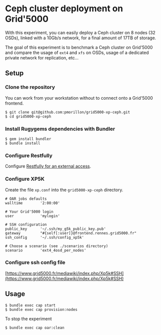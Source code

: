 # Ceph cluster deployment on Grid'5000

With this experiment, you can easily deploy a Ceph cluster on 8 nodes (32 OSDs), linked with a 10Gb/s network, for a final amount of 17TB of storage.

The goal of this experiment is to benchmark a Ceph cluster on Grid'5000 and compare the usage of `ext4` and `xfs` on OSDs, usage of a dedicated private network for replication, etc...

## Setup

### Clone the repository

You can work from your workstation without to connect onto a Grid'5000 frontend.

	$ git clone git@github.com:pmorillon/grid5000-xp-ceph.git
	$ cd grid5000-xp-ceph

### Install Rugygems dependencies with Bundler

	$ gem install bundler
	$ bundle install

### Configure Restfully

Configure [Restfully for an external access](https://api.grid5000.fr/doc/3.0/tools/restfully.html#how-do-i-avoid-passing-my-password-each-time-i-want-to-use-restfully).

### Configure XP5K

Create the file `xp.conf` into the `grid5000-xp-ceph` directory.

	# OAR jobs defaults
	walltime        '2:00:00'

	# Your Grid'5000 login
	user            'mylogin'
		
	# SSH configuration
	public_key      '~/.ssh/my_g5k_public_key.pub'
	gateway         "#{self[:user]}@frontend.rennes.grid5000.fr"
	ssh_config      '~/.ssh/config_xp5k'

	# Choose a scenario (see ./scenarios directory)
	scenario        'ext4_4osd_per_nodes'

### Configure ssh config file

[https://www.grid5000.fr/mediawiki/index.php/Xp5k#SSH](https://www.grid5000.fr/mediawiki/index.php/Xp5k#SSH)

## Usage

	$ bundle exec cap start
	$ bundle exec cap provision:nodes

To stop the experiment

	$ bundle exec cap oar:clean
